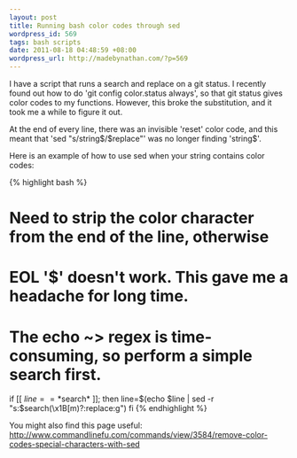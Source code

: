 ```yaml
---
layout: post
title: Running bash color codes through sed
wordpress_id: 569
tags: bash scripts
date: 2011-08-18 04:48:59 +08:00
wordpress_url: http://madebynathan.com/?p=569
---
```

<p>I have a script that runs a search and replace on a git status. I recently found out how to do 'git config color.status always', so that git status gives color codes to my functions. However, this broke the substitution, and it took me a while to figure it out.</p>

<p>At the end of every line, there was an invisible 'reset' color code, and this meant that 'sed "s/string$/$replace"' was no longer finding 'string$'.</p>

<p>Here is an example of how to use sed when your string contains color codes:</p>

{% highlight bash %}
# Need to strip the color character from the end of the line, otherwise
# EOL '$' doesn't work. This gave me a headache for long time.
# The echo ~> regex is time-consuming, so perform a simple search first.
if [[ $line == *$search* ]]; then
    line=$(echo $line | sed -r "s:$search(\x1B\[m)?$:$replace:g")
fi
{% endhighlight %}

<p>You might also find this page useful: <a href="http://www.commandlinefu.com/commands/view/3584/remove-color-codes-special-characters-with-sed">http://www.commandlinefu.com/commands/view/3584/remove-color-codes-special-characters-with-sed</a></p>

